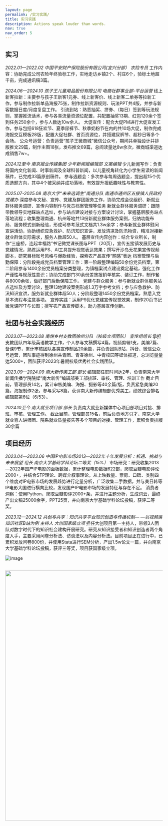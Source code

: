 ```yaml
---
layout: page
permalink: /实习实践/
title: 实习实践
description: Actions speak louder than words. 
nav: true
nav_order: 5
---
```


## 实习
*2022.01—2022.02   中国平安财产保险股份有限公司(宜兴分部） 农险专员*
工作内容：协助完成公司农险年终验标工作，实地走访乡镇2个、村庄6个，验标土地超千亩，完成通讯稿3篇。

*2024.06—2024.10 孩子王儿童用品股份有限公司 电商社群事业部-平台运营*
线上新客拉新：主要参与孩子王新客1元券、线上新客价、线上新客二单券等拉新工作，参与制作拉新单品海报75张，制作拉新资源规则、玩法PPT共4版，并参与新客数据日度/月度复盘工作。
引流到站：熟悉抽奖、拼券、（每日）签到等玩法规则，掌握推流话术，参与各类流量资源位配置，共配置抽奖13期、红包120余个签到任务250余个，参与人数达10w余人。
大促宣传：配合大促PM进行大促宣发工作，参与包括618狂欢节、夏季尿裤节、秋季奶粉节在内的共10场大促，制作完成海报交互模板28版，配置大促社群、首页资源位，并搭建尿裤节、超秒日等多个会场。
公众号运营：负责运营“孩子王微商城”微信公众号，期间共单独设计并排版推文29篇，制作主图18张，发布推文69篇，总阅读量达8w余次，微商城渠道达成销售7w+。

*2024.12至今 南京报业传媒集团 少年新闻报编辑部 文案编辑*
少儿新闻写作：负责将国内文化新闻、时事新闻及全球科普新闻，以儿童视角转化为小学生易读的新闻稿件，已完成33篇原创稿件。
参与选题会：多次参与每周选题会，提出超15个优质选题方向，其中4个被采纳并成功落地，有效提升报纸趣味性与教育性。

*2025.07-2025.08 南京大学“未来选调生”南通分队 南通市通州区五接镇人民政府党建办*
深度参与文秘、宣传、党建及群团服务工作，协助完成会议组织、新就业群体服务调研、宣传内容制作与党员档案管理等任务
新就业群体服务调研：跟随带教领导实地踩站点选址，参与站点建设对接与方案设计讨论，掌握基层服务站点落地流程；收集整理南通、杭州等地共13份新就业群体服务案例，归纳功能布局、服务模式创新经验，形成可参考范式文档共1.3w余字；参与新就业群体慰问宣讲活动，协助组织应急救护、防汛知识宣讲，发放清凉及防汛物资，精准对接新就业群体实际需求，服务人数超50人。
基层宣传内容创作：结合专业所长，制作“三座桥，连起幸福路”书记微党课长图与PPT（20页），宣传五接镇发展历史与党建情况，熟练运用PS、AI工具提升视觉表达效果；撰写开沙岛无花果宣传视频脚本，研究目标账号风格与爆款经验，探索农产品宣传“网感”表达
档案管理与后勤保障：分阶段完成党员档案管理工作：第一阶段整理编码50余份党员档案，第二阶段参与1400余份党员档案分类整理，为镇档案试点建设奠定基础，强化工作严谨性与规范性意识；协助完成部门30余份差旅报销单核实、装订工作，制作餐券8000余张，做好部门后勤保障工作。
党建与群众服务：参与新就业群体服务站点选址及方案讨论，整理13地建设案例形成1.3万字参考文档；参与应急救护、防汛知识宣讲，服务新就业群体超50人；分阶段整理1450余份党员档案，熟悉入党基本流程与注意事项。
宣传实践：运用PS优化党建宣传视觉效果，制作20页书记微党课PPT与长图；撰写农产品宣传脚本，助力基层宣传创新。

## 社团与社会实践经历
*2023.07—2023.08  南悦乡村支教团徐州分队（校级立项团队） 宣传组组长*
承担支教团队四年级英语教学工作，个人参与文稿撰写4篇，视频剪辑1支，美编7篇、备课9节，累计审核团队各类宣传制品20余篇，并负责团队B站、抖音、微信公众号运营，团队事迹得到徐州共青团、青春徐州、中青校园等媒体报道，总浏览量量达5000+，团队获评2023年暑期校级优秀社会实践团队。

*2023.09—2024.09  南大新传美工部  部长*
编辑部任职时间达2年，负责南京大学新闻传播学院院媒“南大新传”编辑部美工部排班、审核、管理、培训工作
截止目前，管理部员14名，累计审核美编、海报、摄影等40余篇/版，负责紧急美编20篇，海报制作2张，参与采写8篇，获评南大新传编辑部优秀美工，绩效综合排名编辑部第6位（6/53）。

*2024.10至今  南大就业项目部  部长*
负责南大就业新媒体中心项目部项目对接、排班、审核、管理工作。
截止目前，管理部员15名，前后负责地方引才、南京大学就业育人讲师团、院系就业质量报告等多个项目的对接、管理工作，累积负责排版30余篇

## 项目经历
*2023.04—2023.06 中国IP电影市场2013—2022年十年发展分析：机遇、挑战与未来展望 组长 南京大学基础学科论坛二等奖（15%）*
市场研究：研究收集2013—2022年国产IP电影的面板数据，累计整理电影数据622部，爬取豆瓣电影评论2000+，并结合STP理论、跨媒介叙事理论，从上映数量、票房、口碑、类别四个维度对IP电影市场的发展趋势进行定量分析，广泛收集二手数据，并与美日韩等IP电影大国进行横向比较，发现国产IP电影市场的发展特征与存在不足。
消费者洞察：使用Python，爬取豆瓣影评2000+条，并进行主题分析，生成词云，最终产出文稿25000余字，PPT25页，并向南京大学基础学科论坛投稿，获评二等奖。

*2023.12—2024.12 共创与共享：知识共享平台知识创造与传播机制— —以视频类知识社区B站为例 主持人 大创国家级立项*
担任大创项目第一主持人，带领3人团队对数字时代下的知识社会建构开展研究。研究从知识接受者和知识创造者两个角度入手，主要采用问卷分析法、访谈法以及内容分析法。目前项目正在进行中，已累积发放问卷800份，并使用Stata进行SEM分析，产出1.5w论文一篇，并向南京大学基础学科论坛投稿，获评三等奖，项目获国家级立项。

![image](https://user-images.githubusercontent.com/543384/147380016-da65a625-6480-47f4-8e27-5034d696f553.png)

<br>
<a href="https://github.com/SocratesClub/SocratesClub.github.io/edit/master/_pages/teaching.md">
  <img src="https://user-images.githubusercontent.com/543384/192227995-fdb3a693-2f68-4dc4-b9bd-06053066322f.png" width = "800" align="middle" />
</a>
<br>


